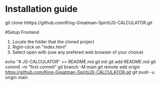 # Installation guide

git clone hhttps://github.com/King-Greatman-Spirit/JS-CALCULATOR.git

#Setup Frontend

1. Locate the folder that the cloned project
2. Right-click on "index.html"
3. Select open with (use any prefered web browser of your choice)


echo "# JS-CALCULATOR" >> README.md
git init
git add README.md
git commit -m "first commit"
git branch -M main
git remote add origin https://github.com/King-Greatman-Spirit/JS-CALCULATOR.git
git push -u origin main